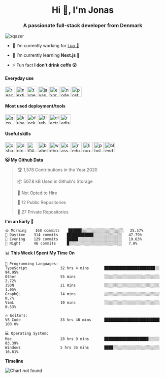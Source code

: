 <h1 align="center">Hi 👋, I'm Jonas</h1>
<h3 align="center">A passionate full-stack developer from Denmark</h3>

<p align="left"> <img src="https://komarev.com/ghpvc/?username=xqazer" alt="xqazer" /> </p>

- 🔭 I’m currently working for [Lua 🥰](https://lua.work) 

- 🌱 I’m currently learning **Next.js 🤯**

<!--- - 👨‍💻 All of my projects are available at [xqazer.github.io](xqazer.github.io) -->

- ⚡ Fun fact **I don't drink coffe 😮**

<h4>Everyday use</h4>
<p align="left">
  <img src="https://devicons.github.io/devicon/devicon.git/icons/react/react-original-wordmark.svg" alt="react" width="32" height="32"/>
  <img src="https://cdn.worldvectorlogo.com/logos/nextjs-3.svg" alt="nextjs" width="32" height="32"/>
  <img src="https://devicons.github.io/devicon/devicon.git/icons/typescript/typescript-original.svg" alt="typescript" width="32" height="32"/>
  <img src="https://devicons.github.io/devicon/devicon.git/icons/javascript/javascript-original.svg" alt="javascript" width="32" height="32"/>
  <img src="https://devicons.github.io/devicon/devicon.git/icons/express/express-original-wordmark.svg" alt="express" width="32" height="32"/>
  <img src="https://devicons.github.io/devicon/devicon.git/icons/nodejs/nodejs-original-wordmark.svg" alt="nodejs" width="32" height="32"/>
  <img src="https://devicons.github.io/devicon/devicon.git/icons/postgresql/postgresql-original-wordmark.svg" alt="postgresql" width="32" height="32"/>
</p>

<h4>Most used deployment/tools</h4>
<p align="left">
  <img src="https://www.vectorlogo.zone/logos/google_cloud/google_cloud-icon.svg" alt="gcp" width="32" height="32"/>
  <img src="https://www.vectorlogo.zone/logos/kubernetes/kubernetes-icon.svg" alt="kubernetes" width="32" height="32"/>
  <img src="https://devicons.github.io/devicon/devicon.git/icons/docker/docker-original-wordmark.svg" alt="docker" width="32" height="32"/>
  <img src="https://www.vectorlogo.zone/logos/firebase/firebase-icon.svg" alt="firebase" width="32" height="32"/>
  <img src="https://devicons.github.io/devicon/devicon.git/icons/electron/electron-original.svg" alt="electron" width="32" height="32"/>
  <img src="https://devicons.github.io/devicon/devicon.git/icons/redis/redis-original-wordmark.svg" alt="redis" width="32" height="32"/>
</p>
<h4>Useful skills</h4>
<p align="left">
  <img src="https://devicons.github.io/devicon/devicon.git/icons/csharp/csharp-original.svg" alt="csharp" width="32" height="32"/>
  <img src="https://devicons.github.io/devicon/devicon.git/icons/dot-net/dot-net-original-wordmark.svg" alt="dotnet" width="32" height="32"/>
  <img src="https://devicons.github.io/devicon/devicon.git/icons/mongodb/mongodb-original-wordmark.svg" alt="mongodb" width="32" height="32"/>
  <img src="https://www.vectorlogo.zone/logos/babeljs/babeljs-icon.svg" alt="babel" width="32" height="32"/>
  <img src="https://devicons.github.io/devicon/devicon.git/icons/webpack/webpack-original.svg" alt="webpack" width="32" height="32"/>
  <img src="https://devicons.github.io/devicon/devicon.git/icons/sass/sass-original.svg" alt="sass" width="32" height="32"/>
  <img src="https://devicons.github.io/devicon/devicon.git/icons/redux/redux-original.svg" alt="redux" width="32" height="32"/>
  <img src="https://devicons.github.io/devicon/devicon.git/icons/linux/linux-original.svg" alt="linux" width="32" height="32"/>
  <img src="https://devicons.github.io/devicon/devicon.git/icons/photoshop/photoshop-plain.svg" alt="photoshop" width="32" height="32"/>
  <img src="https://download.blender.org/branding/community/blender_community_badge_white.svg" alt="blender" width="32" height="32"/>
</p>

<!--START_SECTION:waka-->
**🐱 My Github Data** 

> 🏆 1,578 Contributions in the Year 2020
 > 
> 📦 507.8 kB Used in Github's Storage 
 > 
> 🚫 Not Opted to Hire
 > 
> 📜 12 Public Repositories
 > 
> 🔑 27 Private Repositories 

**I'm an Early 🐤** 

```text
🌞 Morning    168 commits    ██████░░░░░░░░░░░░░░░░░░░   25.57% 
🌆 Daytime    314 commits    ████████████░░░░░░░░░░░░░   47.79% 
🌃 Evening    129 commits    █████░░░░░░░░░░░░░░░░░░░░   19.63% 
🌙 Night      46 commits     █░░░░░░░░░░░░░░░░░░░░░░░░   7.0%

```


📊 **This Week I Spent My Time On** 

```text
💬 Programming Languages: 
TypeScript               32 hrs 4 mins       ███████████████████████░░   94.95% 
Other                    55 mins             ░░░░░░░░░░░░░░░░░░░░░░░░░   2.72% 
JSON                     21 mins             ░░░░░░░░░░░░░░░░░░░░░░░░░   1.05% 
GraphQL                  14 mins             ░░░░░░░░░░░░░░░░░░░░░░░░░   0.7% 
VimL                     10 mins             ░░░░░░░░░░░░░░░░░░░░░░░░░   0.53%

🔥 Editors: 
VS Code                  33 hrs 46 mins      █████████████████████████   100.0%

💻 Operating System: 
Mac                      28 hrs 9 mins       ████████████████████░░░░░   83.39% 
Windows                  5 hrs 36 mins       ████░░░░░░░░░░░░░░░░░░░░░   16.61%

```

**Timeline**

![Chart not found](https://github.com/xQazer/xQazer/blob/master/charts/bar_graph.png) 


<!--END_SECTION:waka-->

